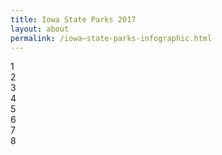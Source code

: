 ```yaml
---
title: Iowa State Parks 2017
layout: about
permalink: /iowa—state-parks-infographic.html
---
```

<script>
{
    font-family: Helvetica;
    font-size: 1.4em;
    color: white;
    text-align: center;
}
.container div:nth-child(1), div:nth-child(6) {
    background-color: #ffffff;
}
.container div:nth-child(2), div:nth-child(7) {
    background-color: #ffffff;
}
.container div:nth-child(3), div:nth-child(8) {
    background-color: #ffffff;
}
.container div:nth-child(4) {
    background-color: #ffffff;
}
.container div:nth-child(5) {
    background-color: #ffffff;
}
</script>
<html>
<body>
<div class="container">
    <div>1</div>
    <div>2</div>
    <div>3</div>
    <div>4</div>
    <div>5</div>
    <div>6</div>
    <div>7</div>
    <div>8</div>
</div>
</body>
</html>